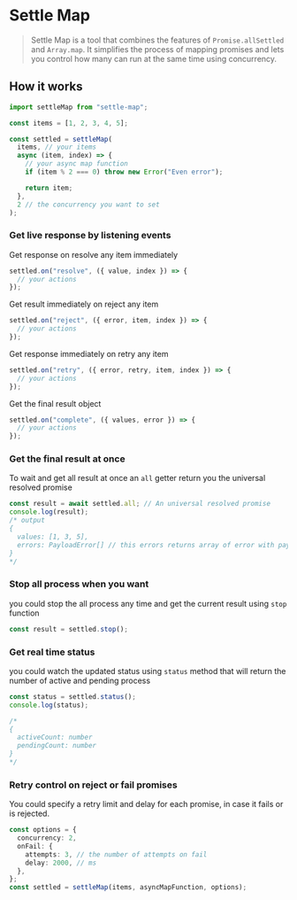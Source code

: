 # Settle Map

> Settle Map is a tool that combines the features of `Promise.allSettled` and `Array.map`. It simplifies the process of mapping promises and lets you control how many can run at the same time using concurrency.

## How it works

```ts
import settleMap from "settle-map";

const items = [1, 2, 3, 4, 5];

const settled = settleMap(
  items, // your items
  async (item, index) => {
    // your async map function
    if (item % 2 === 0) throw new Error("Even error");

    return item;
  },
  2 // the concurrency you want to set
);
```

### Get live response by listening events

Get response on resolve any item immediately

```ts
settled.on("resolve", ({ value, index }) => {
  // your actions
});
```

Get result immediately on reject any item

```ts
settled.on("reject", ({ error, item, index }) => {
  // your actions
});
```

Get response immediately on retry any item

```ts
settled.on("retry", ({ error, retry, item, index }) => {
  // your actions
});
```

Get the final result object

```ts
settled.on("complete", ({ values, error }) => {
  // your actions
});
```

### Get the final result at once

To wait and get all result at once an `all` getter return you the universal resolved promise

```ts
const result = await settled.all; // An universal resolved promise
console.log(result);
/* output
{
  values: [1, 3, 5],
  errors: PayloadError[] // this errors returns array of error with payload { item, index } so you could know where the error happened
}
*/
```

### Stop all process when you want

you could stop the all process any time and get the current result using `stop` function

```ts
const result = settled.stop();
```

### Get real time status

you could watch the updated status using `status` method that will return the number of active and pending process

```ts
const status = settled.status();
console.log(status);

/* 
{
  activeCount: number
  pendingCount: number
}
*/
```

### Retry control on reject or fail promises

You could specify a retry limit and delay for each promise, in case it fails or is rejected.

```ts
const options = {
  concurrency: 2,
  onFail: {
    attempts: 3, // the number of attempts on fail
    delay: 2000, // ms
  },
};
const settled = settleMap(items, asyncMapFunction, options);
```
